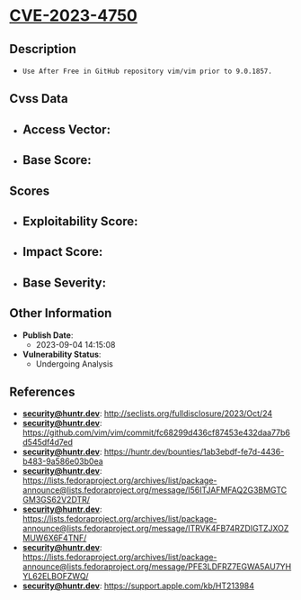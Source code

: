 
# [CVE-2023-4750](http://seclists.org/fulldisclosure/2023/Oct/24)

## Description

- `Use After Free in GitHub repository vim/vim prior to 9.0.1857.`

## Cvss Data

- **Access Vector**:
  - 
- **Base Score**:
  - 

## Scores

- **Exploitability Score**:
  - 
- **Impact Score**:
  - 
- **Base Severity**:
  - 

## Other Information

- **Publish Date**:
  - 2023-09-04 14:15:08
- **Vulnerability Status**:
  - Undergoing Analysis

## References

- **security@huntr.dev**: http://seclists.org/fulldisclosure/2023/Oct/24
- **security@huntr.dev**: https://github.com/vim/vim/commit/fc68299d436cf87453e432daa77b6d545df4d7ed
- **security@huntr.dev**: https://huntr.dev/bounties/1ab3ebdf-fe7d-4436-b483-9a586e03b0ea
- **security@huntr.dev**: https://lists.fedoraproject.org/archives/list/package-announce@lists.fedoraproject.org/message/I56ITJAFMFAQ2G3BMGTCGM3GS62V2DTR/
- **security@huntr.dev**: https://lists.fedoraproject.org/archives/list/package-announce@lists.fedoraproject.org/message/ITRVK4FB74RZDIGTZJXOZMUW6X6F4TNF/
- **security@huntr.dev**: https://lists.fedoraproject.org/archives/list/package-announce@lists.fedoraproject.org/message/PFE3LDFRZ7EGWA5AU7YHYL62ELBOFZWQ/
- **security@huntr.dev**: https://support.apple.com/kb/HT213984
